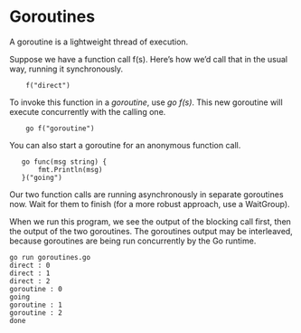 # Goroutines

A goroutine is a lightweight thread of execution.

Suppose we have a function call f(s).
Here’s how we’d call that in the usual way, running it synchronously.

```golang
	f("direct")
```
To invoke this function in a *goroutine*, use *go f(s)*.
This new goroutine will execute concurrently with the calling one.

```golang
	go f("goroutine")
```

You can also start a goroutine for an anonymous function call.
 ```golang   
	go func(msg string) {
		fmt.Println(msg)
	}("going")
```
Our two function calls are running asynchronously in separate
goroutines now. Wait for them to finish (for a more robust
approach, use a WaitGroup).

When we run this program, we see the output of the blocking call first,
then the output of the two goroutines. The goroutines output may be
interleaved, because goroutines are being run concurrently by the Go runtime.
```
go run goroutines.go
direct : 0
direct : 1
direct : 2
goroutine : 0
going
goroutine : 1
goroutine : 2
done
```